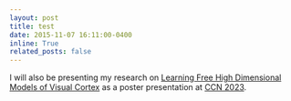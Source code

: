 ```yaml
---
layout: post
title: test
date: 2015-11-07 16:11:00-0400
inline: True
related_posts: false
---
```


I will also be presenting my research on <a href="https://2023.ccneuro.org/view_paper.php?PaperNum=1352">Learning Free High Dimensional Models of Visual Cortex</a> as a poster presentation at <a href="https://2023.ccneuro.org/">CCN 2023</a>.
